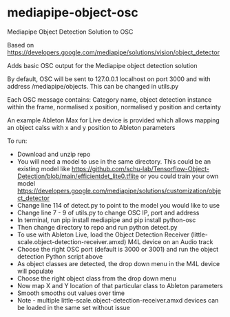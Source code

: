 # mediapipe-object-osc
Mediapipe Object Detection Solution to OSC

Based on https://developers.google.com/mediapipe/solutions/vision/object_detector 

Adds basic OSC output for the Mediapipe object detection solution

By default, OSC will be sent to 127.0.0.1 localhost on port 3000 and with address /mediapipe/objects. This can be changed in utils.py

Each OSC message contains: 
Category name, object detection instance within the frame, normalised x position, normalised y position and certainty 

An example Ableton Max for Live device is provided which allows mapping an object calss with x and y position to Ableton parameters

To run: 
- Download and unzip repo
- You will need a model to use in the same directory. This could be an existing model like https://github.com/schu-lab/Tensorflow-Object-Detection/blob/main/efficientdet_lite0.tflite or you could train your own model https://developers.google.com/mediapipe/solutions/customization/object_detector 
- Change line 114 of detect.py to point to the model you would like to use
- Change line 7 - 9 of utils.py to change OSC IP, port and address
- In terminal, run pip install mediapipe and pip install python-osc
- Then change directory to repo and run python detect.py
- To use with Ableton Live, load the Object Detection Receiver (little-scale.object-detection-receiver.amxd) M4L device on an Audio track
- Choose the right OSC port (default is 3000 or 3001) and run the object detection Python script above
- As object classes are detected, the drop down menu in the M4L device will populate
- Choose the right object class from the drop down menu
- Now map X and Y location of that particular class to Ableton parameters
- Smooth smooths out values over time
- Note - multiple little-scale.object-detection-receiver.amxd devices can be loaded in the same set without issue

